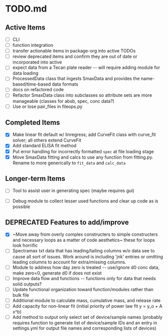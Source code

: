 # TODO.md

## Active Items
- [ ] CLI 
- [ ] function integration
- [ ] transfer actionable items in package-org into active TODOs
- [ ] review deprecated items and confirm they are out of date or incorporated into active
- [ ] expect data from a Tecan plate reader -- will require adding module for data loading
- [ ] ProcessedData class that ingests SmaxData and provides the name-based/time-based data formats
- [ ] docs on refactored code
- [ ] Refactor SmaxData class into subclasses so attribute sets are more manageable (classes for absb, spec, conc data?)
- [ ] Use or lose pair_files in fileops.py

## Completed Items
- [x] Make linear fit default w/ linregress; add CurveFit class with curve_fit solver; all others extend CurveFit
- [x] Add standard ELISA fit method
- [x] Put error handling for incorrectly formatted `spec` at file loading stage
- [x] Move SmaxData fitting and calcs to use any function from fitting.py. Rename to more generically to `fit_data` and `calc_data`

## Longer-term Items
- [ ] Tool to assist user in generating spec (maybe requires gui)
- [ ] Debug module to collect lesser used functions and clear up code as is possible


## DEPRECATED Features to add/improve
- [x] ~Move away from overly complex constructers to simple constructers and necessary loops as a matter of code aesthetics~ these for loops look horrific
- [ ] Spectramax txt data that has leading/tailing columns w/o data see to cause all sort of issues. Work around is including 'jnk' entries or omitting leading columns to account for extra/missing columns.
- [ ] Module to address how day zero is treated -- use/ignore d0 conc data, make zero=0, generate d0 if does not exist
- [ ] Improve data flow and functions -- functions only for data that needs solid outputs?
- [ ] Update functional organization toward function/modules rather than bulk file
- [ ] Additional module to calculate mass, cumulative mass, and release rate
- [ ] Add capacity for non-linear fit (initial priority of power law fit y = y_o + A x^b)
- [ ] Add method to output only select set of device/sample names (probably requires function to generate list of device/sample IDs and an entry in settings.yml for output file names and corresponding lists of devices)
